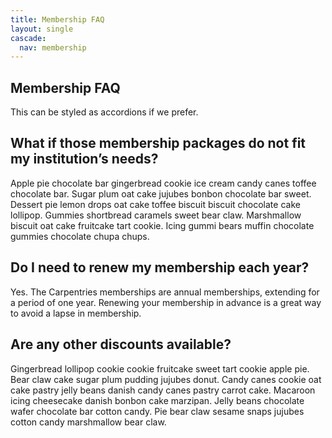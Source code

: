 ```yaml
---
title: Membership FAQ
layout: single
cascade:
  nav: membership
---
```


## Membership FAQ
This can be styled as accordions if we prefer.

## What if those membership packages do not fit my institution’s needs?
Apple pie chocolate bar gingerbread cookie ice cream candy canes toffee chocolate bar. Sugar plum oat cake jujubes bonbon chocolate bar sweet. Dessert pie lemon drops oat cake toffee biscuit biscuit chocolate cake lollipop. Gummies shortbread caramels sweet bear claw. Marshmallow biscuit oat cake fruitcake tart cookie. Icing gummi bears muffin chocolate gummies chocolate chupa chups. 

## Do I need to renew my membership each year?
Yes. The Carpentries memberships are annual memberships, extending for a period of one year. Renewing your membership in advance is a great way to avoid a lapse in membership.

## Are any other discounts available?
Gingerbread lollipop cookie cookie fruitcake sweet tart cookie apple pie. Bear claw cake sugar plum pudding jujubes donut. Candy canes cookie oat cake pastry jelly beans danish candy canes pastry carrot cake. Macaroon icing cheesecake danish bonbon cake marzipan. Jelly beans chocolate wafer chocolate bar cotton candy. Pie bear claw sesame snaps jujubes cotton candy marshmallow bear claw.